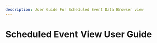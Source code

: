```yaml
---
description: User Guide For Scheduled Event Data Browser view
---
```


# Scheduled Event View User Guide
